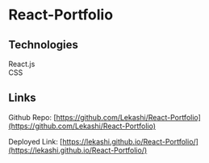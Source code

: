 # React-Portfolio

## Technologies

React.js \
CSS 

## Links

Github Repo: [https://github.com/Lekashi/React-Portfolio](https://github.com/Lekashi/React-Portfolio)

Deployed Link: [https://lekashi.github.io/React-Portfolio/](https://lekashi.github.io/React-Portfolio/)